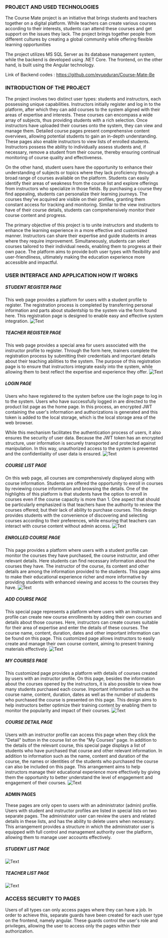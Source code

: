 ### PROJECT AND USED TECHNOLOGIES
The Course Mate project is an initiative that brings students and teachers together on a digital platform. While teachers can create various courses according to their interests, students can attend these courses and get support on the issues they lack. The project brings together people from different cultures by creating a global community while offering flexible learning opportunities

The project utilizes MS SQL Server as its database management system, while the backend is developed using .NET Core. The frontend, on the other hand, is built using the Angular technology.

Link of Backend codes : <https://github.com/eyupduran/Course-Mate-Be>

### INTRODUCTION OF THE PROJECT

The project involves two distinct user types: students and instructors, each possessing unique capabilities. Instructors initially register and log in to the platform, after which they can add courses to the system aligned with their areas of expertise and interests. These courses can encompass a wide array of subjects, thus providing students with a rich selection. Once instructors have uploaded their courses onto the system, they can view and manage them. Detailed course pages present comprehensive content overviews, allowing potential students to gain an in-depth understanding. These pages also enable instructors to view lists of enrolled students. Instructors possess the ability to individually assess students and, if necessary, remove a student from their course, thereby ensuring continual monitoring of course quality and effectiveness.

On the other hand, student users have the opportunity to enhance their understanding of subjects or topics where they lack proficiency through a broad range of courses available on the platform. Students can easily identify their areas of weakness from the course list and explore offerings from instructors who specialize in those fields. By purchasing a course they find appealing, students can personalize their learning journeys. The courses they've acquired are visible on their profiles, granting them constant access for tracking and monitoring. Similar to the view instructors have of their course details, students can comprehensively monitor their course content and progress.

The primary objective of this project is to unite instructors and students to enhance the learning experience in a more effective and customized manner. Instructors can share their expertise and guide students in areas where they require improvement. Simultaneously, students can select courses tailored to their individual needs, enabling them to progress at their own pace. The platform aims to provide both user types with flexibility and user-friendliness, ultimately making the education experience more accessible and impactful.
### USER INTERFACE AND APPLICATION HOW IT WORKS

##### STUDENT REGISTER PAGE
This web page provides a platform for users with a student profile to register. The registration process is completed by transferring personal information and parts about studentship to the system via the form found here. This registration page is designed to enable easy and effective system integration. 
![Text](./project-images/1.png)
##### TEACHER REGISTER PAGE
This web page provides a special area for users associated with the instructor profile to register. Through the form here, trainers complete the registration process by submitting their credentials and important details about their teaching abilities to the system. The purpose of this registration page is to ensure that instructors integrate easily into the system, while allowing them to best reflect the expertise and experience they offer. 
![Text](./project-images/2.png)

##### LOGIN PAGE
Users who have registered to the system before use the login page to log in to the system. Users who have successfully logged in are directed to the product list page as the home page. In this process, an encrypted JWT containing the user's information and authorizations is generated and this token is added to the local storage, which is the local storage area of the web browser.

While this mechanism facilitates the authentication process of users, it also ensures the security of user data. Because the JWT token has an encrypted structure, user information is securely transported and protected against manipulation. In this way, unauthorized access to the system is prevented and the confidentiality of user data is ensured.
![Text](./project-images/3.png)

##### COURSE LIST PAGE
On this web page, all courses are comprehensively displayed along with course information. Students are offered the opportunity to enroll in courses by reviewing course information and browsing the details. One of the highlights of this platform is that students have the option to enroll in courses even if the course capacity is more than 1. One aspect that should be particularly emphasized is that teachers have the authority to review the courses offered; but their lack of ability to purchase courses. This design provides students with the convenience of discovering and selecting courses according to their preferences, while ensuring that teachers can interact with course content without admin access.
![Text](./project-images/4.png)

##### ENROLLED COURSE PAGE
This page provides a platform where users with a student profile can monitor the courses they have purchased, the course instructor, and other relevant details. Here students can find necessary information about the courses they have. The instructor of the course, its content and other details are among the information provided to the students. This page aims to make their educational experience richer and more informative by providing students with enhanced viewing and access to the courses they have.
![Text](./project-images/5.png)

##### ADD COURSE PAGE
This special page represents a platform where users with an instructor profile can create new course enrollments by adding their own courses and details about those courses. Here, instructors can create courses suitable for their area of expertise and enter the details of these courses. The course name, content, duration, dates and other important information can be found on this page. This customized page allows instructors to easily create and manage their own course content, aiming to present training materials effectively.
![Text](./project-images/6.png)

##### MY COURSES PAGE
This customized page provides a platform with details of courses created by users with an instructor profile. On this page, besides the information about the courses opened by the instructors, it is also possible to view how many students purchased each course. Important information such as the course name, content, duration, dates as well as the number of students who purchased the course is presented on this page. This design aims to help instructors better optimize their training content by enabling them to monitor the popularity and impact of their courses.
![Text](./project-images/7.png)

##### COURSE DETAIL PAGE
Users with an instructor profile can access this page when they click the "Detail" button in the course list on the "My Courses" page. In addition to the details of the relevant course, this special page displays a list of students who have purchased that course and other relevant information. In addition to information such as the name, content and duration of the course, the names or identities of the students who purchased the course can also be included on this page. This arrangement aims to help instructors manage their educational experience more effectively by giving them the opportunity to better understand the level of engagement and engagement of their courses.
![Text](./project-images/8.png)

#### ADMIN PAGES
These pages are only open to users with an administrator (admin) profile. Users with student and instructor profiles are listed in special lists on two separate pages. The administrator user can review the users and related details in these lists, and has the ability to delete users when necessary. This arrangement provides a structure in which the administrator user is equipped with full control and management authority over the platform, allowing them to manage user accounts effectively.

##### STUDENT LIST PAGE
![Text](./project-images/9.png)
##### TEACHER LIST PAGE
![Text](./project-images/10.png)


### ACCESS SECURITY TO PAGES 
Users of all types can only access pages where they can have a job. In order to achieve this, separate guards have been created for each user type on the frontend, namely angular. These guards control the user's role and privileges, allowing the user to access only the pages within their authorization.



